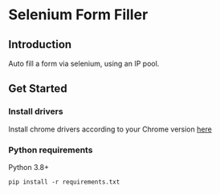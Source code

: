 # Selenium Form Filler

## Introduction

Auto fill a form via selenium, using an IP pool.

## Get Started

### Install drivers

Install chrome drivers according to your Chrome version [here](https://chromedriver.chromium.org/downloads)

### Python requirements

Python 3.8+

```pip install -r requirements.txt```
